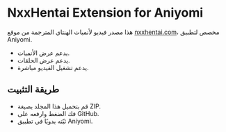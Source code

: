 # NxxHentai Extension for Aniyomi

هذا مصدر فيديو لأنميات الهنتاي المترجمة من موقع [nxxhentai.com](https://nxxhentai.com)، مخصص لتطبيق Aniyomi.

- يدعم عرض الأنميات.
- يدعم عرض الحلقات.
- يدعم تشغيل الفيديو مباشرة.

## طريقة التثبيت
- قم بتحميل هذا المجلد بصيغة ZIP.
- فك الضغط وارفعه على GitHub.
- ثبّته يدويًا في تطبيق Aniyomi.